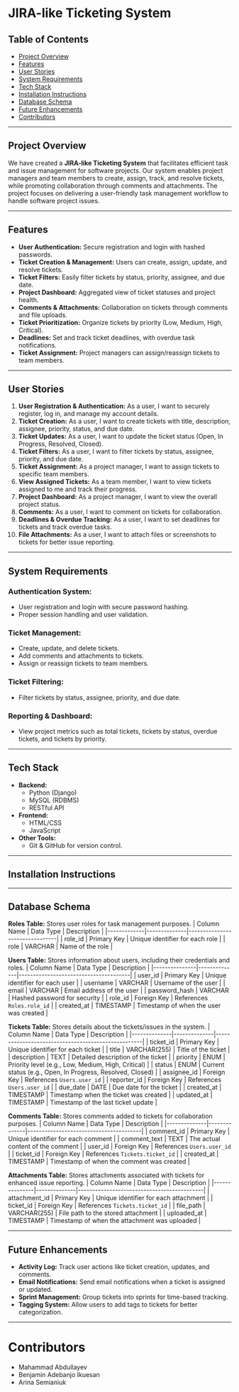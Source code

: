 # JIRA-like Ticketing System

## Table of Contents
- [Project Overview](#project-overview)
- [Features](#features)
- [User Stories](#user-stories)
- [System Requirements](#system-requirements)
- [Tech Stack](#tech-stack)
- [Installation Instructions](#installation-instructions)
- [Database Schema](#database-schema)
- [Future Enhancements](#future-enhancements)
- [Contributors](#contributors)

---

## Project Overview
We have created a **JIRA-like Ticketing System** that facilitates efficient task and issue management for software projects. Our system enables project managers and team members to create, assign, track, and resolve tickets, while promoting collaboration through comments and attachments. The project focuses on delivering a user-friendly task management workflow to handle software project issues.

---

## Features
- **User Authentication:** Secure registration and login with hashed passwords.
- **Ticket Creation & Management:** Users can create, assign, update, and resolve tickets.
- **Ticket Filters:** Easily filter tickets by status, priority, assignee, and due date.
- **Project Dashboard:** Aggregated view of ticket statuses and project health.
- **Comments & Attachments:** Collaboration on tickets through comments and file uploads.
- **Ticket Prioritization:** Organize tickets by priority (Low, Medium, High, Critical).
- **Deadlines:** Set and track ticket deadlines, with overdue task notifications.
- **Ticket Assignment:** Project managers can assign/reassign tickets to team members.

---

## User Stories
1. **User Registration & Authentication:** As a user, I want to securely register, log in, and manage my account details.
2. **Ticket Creation:** As a user, I want to create tickets with title, description, assignee, priority, status, and due date.
3. **Ticket Updates:** As a user, I want to update the ticket status (Open, In Progress, Resolved, Closed).
4. **Ticket Filters:** As a user, I want to filter tickets by status, assignee, priority, and due date.
5. **Ticket Assignment:** As a project manager, I want to assign tickets to specific team members.
6. **View Assigned Tickets:** As a team member, I want to view tickets assigned to me and track their progress.
7. **Project Dashboard:** As a project manager, I want to view the overall project status.
8. **Comments:** As a user, I want to comment on tickets for collaboration.
9. **Deadlines & Overdue Tracking:** As a user, I want to set deadlines for tickets and track overdue tasks.
10. **File Attachments:** As a user, I want to attach files or screenshots to tickets for better issue reporting.

---

## System Requirements
### Authentication System:
- User registration and login with secure password hashing.
- Proper session handling and user validation.

### Ticket Management:
- Create, update, and delete tickets.
- Add comments and attachments to tickets.
- Assign or reassign tickets to team members.

### Ticket Filtering:
- Filter tickets by status, assignee, priority, and due date.

### Reporting & Dashboard:
- View project metrics such as total tickets, tickets by status, overdue tickets, and tickets by priority.

---

## Tech Stack
- **Backend:**
  - Python (Django)
  - MySQL (RDBMS)
  - RESTful API
- **Frontend:**
  - HTML/CSS
  - JavaScript
- **Other Tools:**
  - Git & GitHub for version control.
 
---

## Installation Instructions

---

## Database Schema

**Roles Table:** Stores user roles for task management purposes.
| Column Name | Data Type    | Description                    |
|-------------|--------------|--------------------------------|
| role_id     | Primary Key  | Unique identifier for each role |
| role        | VARCHAR      | Name of the role                |

**Users Table:** Stores information about users, including their credentials and roles.
| Column Name   | Data Type    | Description                           |
|---------------|--------------|---------------------------------------|
| user_id       | Primary Key  | Unique identifier for each user       |
| username      | VARCHAR      | Username of the user                  |
| email         | VARCHAR      | Email address of the user             |
| password_hash | VARCHAR      | Hashed password for security         |
| role_id       | Foreign Key  | References `Roles.role_id`            |
| created_at    | TIMESTAMP    | Timestamp of when the user was created |

**Tickets Table:** Stores details about the tickets/issues in the system.
| Column Name  | Data Type    | Description                                        |
|--------------|--------------|----------------------------------------------------|
| ticket_id    | Primary Key  | Unique identifier for each ticket                  |
| title        | VARCHAR(255) | Title of the ticket                                |
| description  | TEXT         | Detailed description of the ticket                 |
| priority     | ENUM         | Priority level (e.g., Low, Medium, High, Critical) |
| status       | ENUM         | Current status (e.g., Open, In Progress, Resolved, Closed) |
| assignee_id  | Foreign Key  | References `Users.user_id`                         |
| reporter_id  | Foreign Key  | References `Users.user_id`                         |
| due_date     | DATE         | Due date for the ticket                            |
| created_at   | TIMESTAMP    | Timestamp when the ticket was created              |
| updated_at   | TIMESTAMP    | Timestamp of the last ticket update                |

**Comments Table:** Stores comments added to tickets for collaboration purposes.
| Column Name  | Data Type    | Description                            |
|--------------|--------------|----------------------------------------|
| comment_id   | Primary Key  | Unique identifier for each comment     |
| comment_text | TEXT         | The actual content of the comment      |
| user_id      | Foreign Key  | References `Users.user_id`             |
| ticket_id    | Foreign Key  | References `Tickets.ticket_id`         |
| created_at   | TIMESTAMP    | Timestamp of when the comment was created |

**Attachments Table:** Stores attachments associated with tickets for enhanced issue reporting.
| Column Name   | Data Type    | Description                                |
|---------------|--------------|--------------------------------------------|
| attachment_id | Primary Key  | Unique identifier for each attachment      |
| ticket_id     | Foreign Key  | References `Tickets.ticket_id`             |
| file_path     | VARCHAR(255) | File path to the stored attachment         |
| uploaded_at   | TIMESTAMP    | Timestamp of when the attachment was uploaded |

---

## Future Enhancements
- **Activity Log:** Track user actions like ticket creation, updates, and comments.
- **Email Notifications:** Send email notifications when a ticket is assigned or updated.
- **Sprint Management:** Group tickets into sprints for time-based tracking.
- **Tagging System:** Allow users to add tags to tickets for better categorization.

---

# Contributors
- Mahammad Abdullayev
- Benjamin Adebanjo Ikuesan
- Arina Semianiuk
